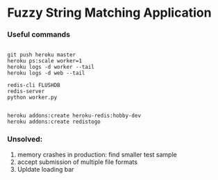 # Fuzzy String Matching Application


### Useful commands
```

git push heroku master
heroku ps:scale worker=1
heroku logs -d worker --tail
heroku logs -d web --tail

redis-cli FLUSHDB
redis-server
python worker.py


heroku addons:create heroku-redis:hobby-dev
heroku addons:create redistogo

```


### Unsolved:
1. memory crashes in production: find smaller test sample
2. accept submission of multiple file formats
3. Upldate loading bar